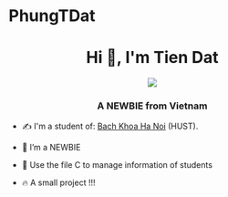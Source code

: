 # PhungTDat
<h1 align="center">Hi 👋, I'm Tien Dat</h1>
<p align="center"><img src="https://img.icons8.com/color/48/000000/vietnam-circular.png"/></p>
<h3 align="center">A NEWBIE from Vietnam </h3>

- ✍ I'm a student of: [Bach Khoa Ha Noi](https://www.hust.edu.vn/) (HUST).

- 🌱 I’m a NEWBIE
- 🎉 Use the file C to manage information of students
- 🔥 A small project !!!
